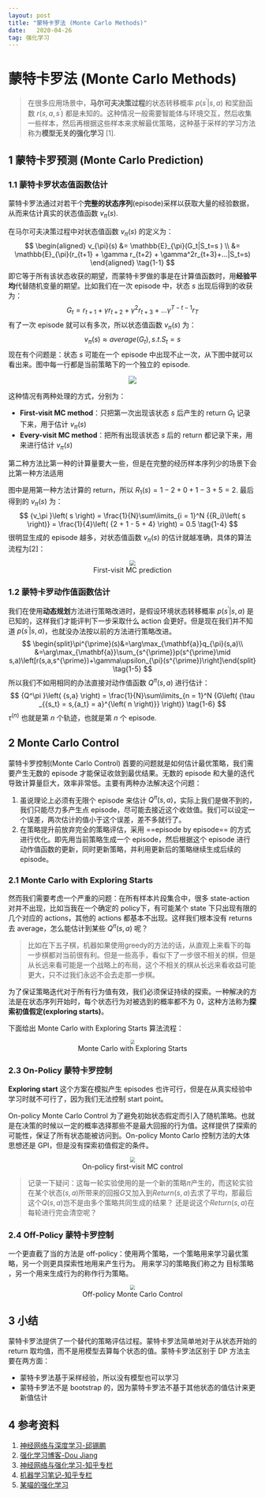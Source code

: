 ```yaml
---
layout: post
title: "蒙特卡罗法 (Monte Carlo Methods)"
date:   2020-04-26
tag: 强化学习
---
```


# 蒙特卡罗法 (Monte Carlo Methods)

> 在很多应用场景中，**马尔可夫决策过程**的状态转移概率 $p(s^ {\prime}|s,a)$ 和奖励函数 $r\left( {s,a,s^{\prime}} \right)$ 都是未知的。这种情况一般需要智能体与环境交互，然后收集一些样本，然后再根据这些样本来求解最优策略，这种基于采样的学习方法称为**模型无关的强化学习** $[1]$.

## 1 蒙特卡罗预测 (Monte Carlo Prediction)

### 1.1 蒙特卡罗状态值函数估计

蒙特卡罗法通过对若干个**完整的状态序列**(episode)采样以获取大量的经验数据，从而来估计真实的状态值函数 ${v_\pi }\left( s \right)$. 

在马尔可夫决策过程中对状态值函数 ${v_\pi }\left( s \right)$ 的定义为：
$$
\begin{aligned}
v_{\pi}(s) &= \mathbb{E}_{\pi}(G_t|S_t=s ) \\
&= \mathbb{E}_{\pi}(r_{t+1} + \gamma r_{t+2} + \gamma^2r_{t+3}+...|S_t=s)
\end{aligned}
\tag{1-1}
$$
即它等于所有该状态收获的期望，而蒙特卡罗做的事是在计算值函数时，用**经验平均**代替随机变量的期望。比如我们在一次 episode 中，状态 $s$ 出现后得到的收获为：
$$
G_t =r_{t+1} + \gamma r_{t+2} + \gamma^2r_{t+3}+...  \gamma^{T-t-1}r_{T}
\tag{1-2}
$$
有了一次 episode 就可以有多次，所以状态值函数 ${v_\pi }\left( s \right)$ 为：
$$
v_{\pi}(s) \approx average(G_t), s.t. S_t=s
\tag{1-3}
$$
现在有个问题是：状态 $s$ 可能在一个 episode 中出现不止一次，从下图中就可以看出来。图中每一行都是当前策略下的一个独立的 episode.

<center><img src="https://raw.githubusercontent.com/maye1998/photo/master/Deep learning/蒙特卡罗-episode.png" />
</center>

这种情况有两种处理的方式，分别为：

- **First-visit MC method**：只把第一次出现该状态 $s$ 后产生的 return $G_t$ 记录下来，用于估计 ${v_\pi }\left( s \right)$
- **Every-visit MC method**：把所有出现该状态 $s$ 后的 return 都记录下来，用来进行估计 ${v_\pi }\left( s \right)$

第二种方法比第一种的计算量要大一些，但是在完整的经历样本序列少的场景下会比第一种方法适用

图中是用第一种方法计算的 return，所以 $R_1(s)=1-2+0+1-3+5=2$. 最后得到的 ${v_\pi }\left( s \right)$ 为：
$$
{v_\pi }\left( s \right) = \frac{1}{N}\sum\limits_{i = 1}^N {{R_i}\left( s \right)}  = \frac{1}{4}\left( {2 + 1 - 5 + 4} \right) = 0.5
\tag{1-4}
$$
很明显生成的 episode 越多，对状态值函数 ${v_\pi }\left( s \right)$ 的估计就越准确，具体的算法流程为$[2]$：

<center><img src="https://raw.githubusercontent.com/maye1998/photo/master/Deep learning/蒙特卡罗-状态值函数估计2.png" style="zoom:70%"/>
<div>First-visit MC prediction</div> 
</center>


### 1.2 蒙特卡罗动作值函数估计

我们在使用**动态规划**方法进行策略改进时，是假设环境状态转移概率 $p(s^ {\prime}|s,a)$ 是已知的，这样我们才能评判下一步采取什么 action 会更好。但是现在我们并不知道 $p(s^ {\prime}|s,a)$，也就没办法按以前的方法进行策略改进。
$$
\begin{split}\pi^{\prime}(s)&=\arg\max_{\mathbf{a}}q_{\pi}(s,a)\\
&=\arg\max_{\mathbf{a}}\sum_{s^{\prime}}p(s^{\prime}\mid s,a)\left[r(s,a,s^{\prime})+\gamma\upsilon_{\pi}(s^{\prime})\right]\end{split}
\tag{1-5}
$$
所以我们不如用相同的办法直接对动作值函数 ${Q^\pi }\left( {s,a} \right)$ 进行估计：
$$
{Q^\pi }\left( {s,a} \right) = \frac{1}{N}\sum\limits_{n = 1}^N {G\left( {\tau _{{s_t} = s,{a_t} = a}^{\left( n \right)}} \right)}
\tag{1-6}
$$
$\tau^{(n)}$ 也就是第 $n$ 个轨迹，也就是第 $n$ 个 episode.

## 2 Monte Carlo Control

蒙特卡罗控制(Monte Carlo Control) 首要的问题就是如何估计最优策略，我们需要产生无数的 episode 才能保证收敛到最优结果。无数的 episode 和大量的迭代导致计算量巨大，效率非常低。主要有两种办法解决这个问题：

1. 虽说理论上必须有无限个 episode 来估计 ${Q^\pi }\left( {s,a} \right)$，实际上我们是做不到的，我们只能尽力多产生点 episode，尽可能去接近这个收敛值。我们可以设定一个误差，两次估计的值小于这个误差，差不多就行了。
2. 在策略提升前放弃完全的策略评估，采用 ==episode by episode== 的方式进行优化。即先用当前策略生成一个 episode，然后根据这个 episode 进行动作值函数的更新，同时更新策略，并利用更新后的策略继续生成后续的 episode。

### 2.1 Monte Carlo with Exploring Starts

然而我们需要考虑一个严重的问题：在所有样本片段集合中，很多 state-action 对并不出现，比如当我在一个确定的 policy下，有可能某个 state 下只出现有限的几个对应的 actions，其他的 actions 都基本不出现。这样我们根本没有 returns 去 average，怎么能估计到某些 ${Q^\pi }\left( {s,a} \right)$ 呢？

> 比如在下五子棋，机器如果使用greedy的方法的话，从直观上来看下的每一步棋都对当前很有利。但是一些高手，看似下了一步很不相关的棋，但是从长远来看可能是一个战略上的布局，这个不相关的棋从长远来看收益可能更大，只不过我们永远不会去走那一步棋。

为了保证策略迭代对于所有行为值有效，我们必须保证持续的探索。一种解决的方法是在状态序列开始时，每个状态行为对被选到的概率都不为 0，这种方法称为**探索初值假定(exploring starts)**。

下面给出 Monte Carlo with Exploring Starts 算法流程：

<center><img src="https://raw.githubusercontent.com/maye1998/photo/master/Deep learning/Monte Carlo with Exploring Starts.png
" style="zoom:55%"/>
<div>Monte Carlo with Exploring Starts</div> 
</center>


### 2.3 On-Policy 蒙特卡罗控制

**Exploring start** 这个方案在模拟产生 episodes 也许可行，但是在从真实经验中学习时就不可行了，因为我们无法控制 start point。

On-policy Monte Carlo Control 为了避免初始状态假定而引入了随机策略。也就是在决策的时候以一定的概率选择那些不是最大回报的行为值。这样提供了探索的可能性，保证了所有状态能被访问到。On-policy Monto Carlo 控制方法的大体思想还是 GPI，但是没有探索初值假定的条件。

<center><img src="https://raw.githubusercontent.com/maye1998/photo/master/Deep learning/On-policy first-visit MC control
" style="zoom:67%"/>
<div>On-policy first-visit MC control</div> 
</center>

> 记录一下疑问：这每一轮实验使用的是一个新的策略$\pi$产生的，而这轮实验在某个状态$(s,a)$所带来的回报$G$又加入到$Return(s,a)$去求了平均，那最后这个$Q(s,a)$岂不是由多个策略共同生成的结果？ 还是说这个$Return(s,a)$在每轮进行完会清空呢？

### 2.4 Off-Policy 蒙特卡罗控制

一个更直截了当的方法是 off-policy：使用两个策略，一个策略用来学习最优策略，另一个则更具探索性地用来产生行为。 用来学习的策略我们称之为 目标策略 ，另一个用来生成行为的称作行为策略。

<center><img src="https://raw.githubusercontent.com/maye1998/photo/master/Deep learning/Off-policy Monte Carlo Control
" style="zoom:58%"/>
<div>Off-policy Monte Carlo Control</div> 
</center>


## 3 小结

蒙特卡罗法提供了一个替代的策略评估过程。蒙特卡罗法简单地对于从状态开始的 return 取均值，而不是用模型去算每个状态的值。蒙特卡罗法区别于 DP 方法主要在两方面：

- 蒙特卡罗法基于采样经验，所以没有模型也可以学习
- 蒙特卡罗法不是 bootstrap 的，因为蒙特卡罗法不基于其他状态的值估计来更新值估计

## 4 参考资料

1. [神经网络与深度学习-邱锡鹏](https://nndl.github.io/)
2. [强化学习博客-Dou Jiang](https://hjchen2.github.io/2017/03/27/%E5%BC%BA%E5%8C%96%E5%AD%A6%E4%B9%A0%EF%BC%88%E4%B8%80%EF%BC%89/)
3. [神经网络与强化学习-知乎专栏](https://zhuanlan.zhihu.com/p/27669926)
4. [机器学习笔记-知乎专栏](https://zhuanlan.zhihu.com/p/34395444)
5. [某喵的强化学习](https://zhuanlan.zhihu.com/p/72715842)
